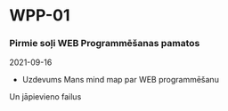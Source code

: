 # WPP-01
### Pirmie soļi WEB Programmēšanas pamatos

2021-09-16

* Uzdevums
 Mans mind map par WEB programmēšanu
 
 Un jāpievieno failus
